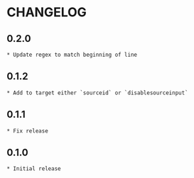 # CHANGELOG

## 0.2.0

    * Update regex to match beginning of line

## 0.1.2

    * Add to target either `sourceid` or `disablesourceinput`

## 0.1.1

    * Fix release

## 0.1.0

    * Initial release

